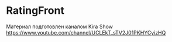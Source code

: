# RatingFront
Материал подготовлен каналом Kira Show
https://www.youtube.com/channel/UCLEkT_sTV2J01PKHYCyizHQ

